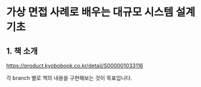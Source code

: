 # 가상 면접 사례로 배우는 대규모 시스템 설계 기초

## 1. 책 소개

https://product.kyobobook.co.kr/detail/S000001033116

각 branch 별로 책의 내용을 구현해보는 것이 목표입니다.

